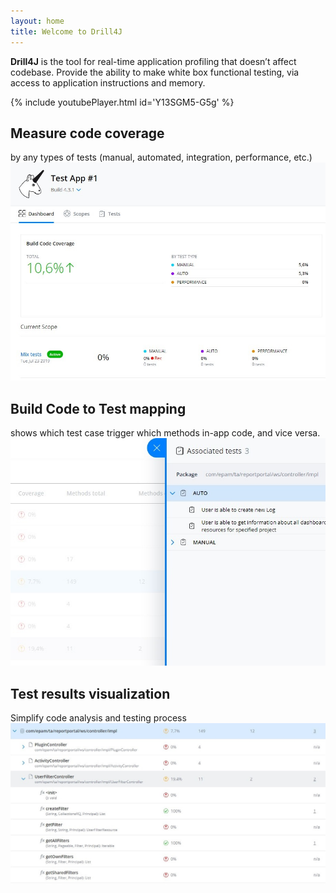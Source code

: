 ```yaml
---
layout: home
title: Welcome to Drill4J 
---
```

**Drill4J** is the tool for real-time application profiling that doesn’t affect codebase. Provide the ability to make white box functional testing, via access to application instructions and memory.

{% include youtubePlayer.html id='Y13SGM5-G5g' %}

## Measure code coverage 
by any types of tests (manual, automated, integration, performance, etc.)​
![image](/assets/img/screenshot_main_1.jpg)

## Build Code to Test mapping
shows which test case trigger which methods in-app code, and vice versa. ​
![image](/assets/img/screenshot_main_2.jpg)

## Test results visualization
Simplify code analysis and testing process
![image](/assets/img/screenshot_main_3.jpg)




